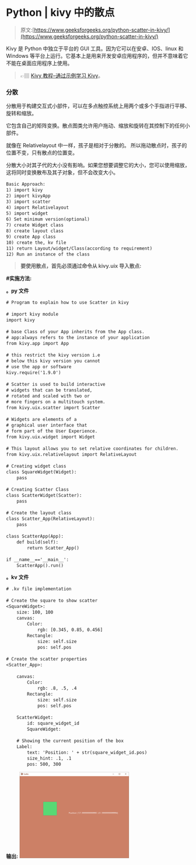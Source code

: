 # Python | kivy 中的散点

> 原文:[https://www.geeksforgeeks.org/python-scatter-in-kivy/](https://www.geeksforgeeks.org/python-scatter-in-kivy/)

Kivy 是 Python 中独立于平台的 GUI 工具。因为它可以在安卓、IOS、linux 和 Windows 等平台上运行。它基本上是用来开发安卓应用程序的，但并不意味着它不能在桌面应用程序上使用。

> 👉🏽 [Kivy 教程–通过示例学习 Kivy](https://www.geeksforgeeks.org/kivy-tutorial/)。

### 分散

分散用于构建交互式小部件，可以在多点触控系统上用两个或多个手指进行平移、旋转和缩放。

它包含自己的矩阵变换。散点图类允许用户拖动、缩放和旋转在其控制下的任何小部件。

就像在 Relativelayout 中一样，孩子是相对于分散的。
所以拖动散点时，孩子的位置不变，只有散点的位置变。

分散大小对其子代的大小没有影响。如果您想要调整它的大小，您可以使用缩放，这将同时变换散布及其子对象，但不会改变大小。

```
Basic Approach:
1) import kivy
2) import kivyApp
3) import scatter
4) import Relativelayout
5) import widget
6) Set minimum version(optional)
7) create Widget class
8) create layout class
9) create App class
10) create the, kv file
11) return Layout/widget/Class(according to requirement)
12) Run an instance of the class

```

> **要使用散点，首先必须通过命令从 kivy.uix 导入散点:**

**#实施方法:**

**。py 文件**

```
# Program to explain how to use Scatter in kivy  

# import kivy module     
import kivy   

# base Class of your App inherits from the App class.     
# app:always refers to the instance of your application    
from kivy.app import App  

# this restrict the kivy version i.e   
# below this kivy version you cannot   
# use the app or software   
kivy.require('1.9.0')  

# Scatter is used to build interactive
# widgets that can be translated,
# rotated and scaled with two or
# more fingers on a multitouch system.
from kivy.uix.scatter import Scatter

# Widgets are elements of a
# graphical user interface that
# form part of the User Experience.
from kivy.uix.widget import Widget

# This layout allows you to set relative coordinates for children. 
from kivy.uix.relativelayout import RelativeLayout

# Creating widget class
class SquareWidget(Widget):
    pass

# Creating Scatter Class
class ScatterWidget(Scatter):
    pass

# Create the layout class
class Scatter_App(RelativeLayout):
    pass

class ScatterApp(App):
    def build(self):
        return Scatter_App()

if __name__=='__main__':
    ScatterApp().run()
```

**。kv 文件**

```
# .kv file implementation

# Create the square to show scatter
<SquareWidget>:
    size: 100, 100
    canvas:
        Color:
            rgb: [0.345, 0.85, 0.456]
        Rectangle:
            size: self.size
            pos: self.pos

# Create the scatter properties           
<Scatter_App>:

    canvas:
        Color:
            rgb: .8, .5, .4
        Rectangle:
            size: self.size
            pos: self.pos

    ScatterWidget:
        id: square_widget_id
        SquareWidget:

    # Showing the current position of the box
    Label:
        text: 'Position: ' + str(square_widget_id.pos)
        size_hint: .1, .1
        pos: 500, 300
```

**输出:**
![](img/9376a861e219f64157717b23ddd6a0ec.png)